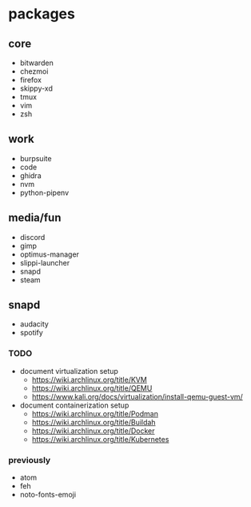 # packages

## core

- bitwarden
- chezmoi
- firefox
- skippy-xd
- tmux
- vim
- zsh

## work

- burpsuite
- code
- ghidra
- nvm
- python-pipenv

## media/fun

- discord
- gimp
- optimus-manager
- slippi-launcher
- snapd
- steam

## snapd

- audacity
- spotify

### TODO

- document virtualization setup
  - https://wiki.archlinux.org/title/KVM
  - https://wiki.archlinux.org/title/QEMU
  - https://www.kali.org/docs/virtualization/install-qemu-guest-vm/
- document containerization setup
  - https://wiki.archlinux.org/title/Podman
  - https://wiki.archlinux.org/title/Buildah
  - https://wiki.archlinux.org/title/Docker
  - https://wiki.archlinux.org/title/Kubernetes

### previously

- atom
- feh
- noto-fonts-emoji

